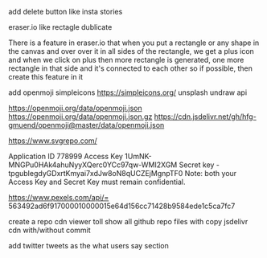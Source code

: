 add delete button like insta stories

eraser.io like rectagle dublicate



There is a feature in eraser.io that when you put a rectangle or any shape in the canvas and over over it in all sides of the rectangle, we get a plus icon and when we click on plus then more rectangle is generated, one more rectangle in that side and it's connected to each other so if possible, then create this feature in it


add openmoji simpleicons https://simpleicons.org/ unsplash undraw api

https://openmoji.org/data/openmoji.json
https://openmoji.org/data/openmoji.json.gz
https://cdn.jsdelivr.net/gh/hfg-gmuend/openmoji@master/data/openmoji.json

https://www.svgrepo.com/

Application ID
778999
Access Key
1UmNK-MNGPu0HAk4ahuNyyXQerc0YCc97qw-WMI2XGM
Secret key
-tpgubIegdyGDxrtKmyai7xdJw8oN8qUCZEjMgnpTF0
Note: both your Access Key and Secret Key must remain confidential.



https://www.pexels.com/api/= 563492ad6f917000010000015e64d156cc71428b9584ede1c5ca7fc7



create a repo cdn viewer toll show all github repo files with copy jsdelivr cdn with/without commit 

add twitter tweets as the what users say section

